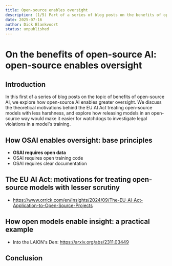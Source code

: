 ```yaml
---
title: Open-source enables oversight
description: (1/5) Part of a series of blog posts on the benefits of open-source AI.
date: 2025-07-16
author: Dick Blankvoort
status: unpublished
---
```

# On the benefits of open-source AI: open-source enables oversight
<author :author="author"></author>

## Introduction
In this first of a series of blog posts on the topic of benefits of open-source AI, we explore how open-source AI enables greater oversight. We discuss the theoretical motivations behind the EU AI Act treating open-source models with less harshness, and explore how releasing models in an open-source way would make it easier for watchdogs to investigate legal violations in a model's training.

## How OSAI enables oversight: base principles
- **OSAI requires open data**
- OSAI requires open training code
- OSAI requires clear documentation

## The EU AI Act: motivations for treating open-source models with lesser scrutiny
- https://www.orrick.com/en/Insights/2024/09/The-EU-AI-Act-Application-to-Open-Source-Projects

## How open models enable insight: a practical example
- Into the LAION's Den: https://arxiv.org/abs/2311.03449

## Conclusion